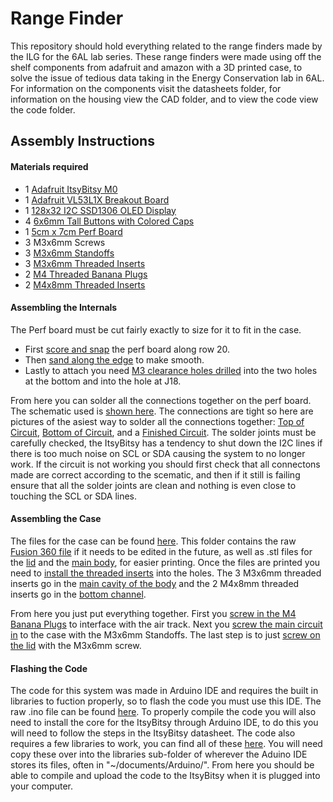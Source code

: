 # Range Finder

This repository should hold everything related to the range finders made by the ILG for the 6AL lab series. These range finders were made using off the shelf components from adafruit and amazon with a 3D printed case, to solve the issue of tedious data taking in the Energy Conservation lab in 6AL. For information on the components visit the datasheets folder, for information on the housing view the CAD folder, and to view the code view the code folder. 

## Assembly Instructions

#### Materials required

* 1 [Adafruit ItsyBitsy M0](/Documentation//Components/ItsyBitsyM0ExpressGuide.pdf)
* 1 [Adafruit VL53L1X Breakout Board](/Documentation/Components/VL53L1XGuide.pdf)
* 1 [128x32 I2C SSD1306 OLED Display](/Documentation/Components/SSD1306OLEDGuide.pdf)
* 4 [6x6mm Tall Buttons with Colored Caps](/Documentation/Components/6mmx6mm_Button_Tall.jpg)
* 1 [5cm x 7cm Perf Board](/Documentation/Components/5cmx7cm_PerfBoard.jpg)
* 3 M3x6mm Screws
* 3 [M3x6mm Standoffs](/Documentation/Components/M3x6mm_Standoff.jpg)
* 3 [M3x6mm Threaded Inserts](/Documentation/Components/M3x6mm_ThreadedInsert.jpg)
* 2 [M4 Threaded Banana Plugs](/Documentation/Components/M4_BananaPlug.jpg)
* 2 [M4x8mm Threaded Inserts](/Documentation/Components/M4x8mm_ThreadedInsert.jpg)

#### Assembling the Internals

The Perf board must be cut fairly exactly to size for it to fit in the case. 

* First [score and snap](/Documentation/PerfBoardInstructions/ScoredPerfBoard.jpg) the perf board along row 20. 
* Then [sand along the edge](/Documentation/PerfBoardInstructions/SandedPerfBoard.jpg) to make smooth. 
* Lastly to attach you need [M3 clearance holes drilled](/Documentation/PerfBoardInstructions/FinishedPerfBoard.jpg) into the two holes at the bottom and into the hole at J18. 

From here you can solder all the connections together on the perf board. The schematic used is [shown here](/Documentation/CircuitInstructions/RangeFinderSchematic.pdf). The connections are tight so here are pictures of the asiest way to solder all the connections together: [Top of Circuit](/Documentation/CircuitInstructions/CircuitTop.jpg), [Bottom of Circuit](/Documentation/CircuitInstructions/CircuitBottom.jpg), and a [Finished Circuit](/Documentation/CircuitInstructions/CircuitFinished.jpg). The solder joints must be carefully checked, the ItsyBitsy has a tendency to shut down the I2C lines if there is too much noise on SCL or SDA causing the system to no longer work. If the circuit is not working you should first check that all connectons made are correct according to the scematic, and then if it still is failing ensure that all the solder joints are clean and nothing is even close to touching the SCL or SDA lines. 

#### Assembling the Case

The files for the case can be found [here](/CAD/). This folder contains the raw [Fusion 360 file](/CAD/RangeFinderCase.f3d) if it needs to be edited in the future, as well as .stl files for the [lid](/CAD/RangeFinderLid.stl) and the [main body](/CAD/RangeFinderBody.stl), for easier printing. Once the files are printed you need to [install the threaded inserts](Documentation/CaseInstructions/InstallThreadedInserts.jpg) into the holes. The 3 M3x6mm threaded inserts go in the [main cavity of the body](Documentation/CaseInstructions/M3InsertLocation.jpg) and the 2 M4x8mm threaded inserts go in the [bottom channel](Documentation/CaseInstructions/M4InsertLocation.jpg). 

From here you just put everything together. First you [screw in the M4 Banana Plugs](Documentation/CaseInstructions/M4BananaPlugInsert.jpg) to interface with the air track. Next you [screw the main circuit in](Documentation/CaseInstructions/CircuitInCase.jpg) to the case with the M3x6mm Standoffs. The last step is to just [screw on the lid](Documentation/CaseInstructions/FinalCase.jpg) with the M3x6mm screw. 

#### Flashing the Code

The code for this system was made in Arduino IDE and requires the built in libraries to fuction properly, so to flash the code you must use this IDE. The raw .ino file can be found [here](/Code/RangeFinderCode/). To properly compile the code you will also need to install the core for the ItsyBitsy through Arduino IDE, to do this you will need to follow the steps in the ItsyBitsy datasheet. The code also requires a few libraries to work, you can find all of these [here](/Code/Libraries/). You will need copy these over into the libraries sub-folder of wherever the Aduino IDE stores its files, often in "~/documents/Arduino/". From here you should be able to compile and upload the code to the ItsyBitsy when it is plugged into your computer. 
